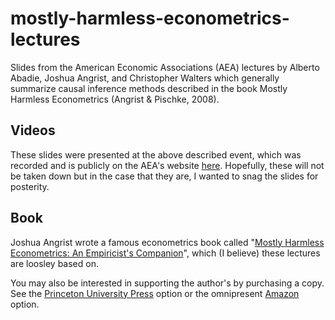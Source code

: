 # mostly-harmless-econometrics-lectures
Slides from the American Economic Associations (AEA) lectures by Alberto Abadie, Joshua Angrist, and Christopher Walters which generally summarize causal inference methods described in the book Mostly Harmless Econometrics (Angrist &amp; Pischke, 2008).

## Videos
These slides were presented at the above described event, which was recorded and is publicly on the AEA's website [here](https://www.aeaweb.org/conference/cont-ed/2020-webcasts). Hopefully, these will not be taken down but in the case that they are, I wanted to snag the slides for posterity.

## Book
Joshua Angrist wrote a famous econometrics book called "[Mostly Harmless Econometrics: An Empiricist's Companion](https://jonnyphillips.github.io/FLS6415/Class_3/Angrist%20&%20Pischke.pdf)", which (I believe) these lectures are loosley based on.

You may also be interested in supporting the author's by purchasing a copy. See the [Princeton University Press](https://press.princeton.edu/books/paperback/9780691120355/mostly-harmless-econometrics) option or the omnipresent [Amazon](https://www.amazon.com/Mostly-Harmless-Econometrics-Empiricists-Companion/dp/0691120358) option.
